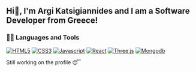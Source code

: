 ## Hi👋, I'm Argi Katsigiannides and I am a Software Developer from Greece! 

### 👨‍💻 Languages and Tools

[![HTML5](https://img.shields.io/badge/html5-%23E34F26.svg?&style=for-the-badge&logo=html5&logoColor=white)](https://github.com/argi-dev)
[![CSS3](https://img.shields.io/badge/css3-%231572B6.svg?&style=for-the-badge&logo=css3&logoColor=white)](https://github.com/argi-dev)
[![Javascript](https://img.shields.io/badge/javascript-%23F7DF1E.svg?&style=for-the-badge&logo=javascript&logoColor=black)](https://github.com/argi-dev)
[![React](https://img.shields.io/badge/react-%2361DAFB.svg?&style=for-the-badge&logo=react&logoColor=black)](https://github.com/argi-dev)
[![Three.js](https://img.shields.io/badge/three.js-%23000000.svg?&style=for-the-badge&logo=three.js&logoColor=white)](https://github.com/argi-dev)
[![Mongodb](https://img.shields.io/badge/mongodb-%2347A248.svg?&style=for-the-badge&logo=mongodb&logoColor=white)](https://github.com/argi-dev)

Still working on the profile 😴

<!--
**argi-dev/argi-dev** is a ✨ _special_ ✨ repository because its `README.md` (this file) appears on your GitHub profile.

Here are some ideas to get you started:

- 🔭 I’m currently working on ...
- 🌱 I’m currently learning ...
- 👯 I’m looking to collaborate on ...
- 🤔 I’m looking for help with ...
- 💬 Ask me about ...
- 📫 How to reach me: ...
- 😄 Pronouns: ...
- ⚡ Fun fact: ...
-->
